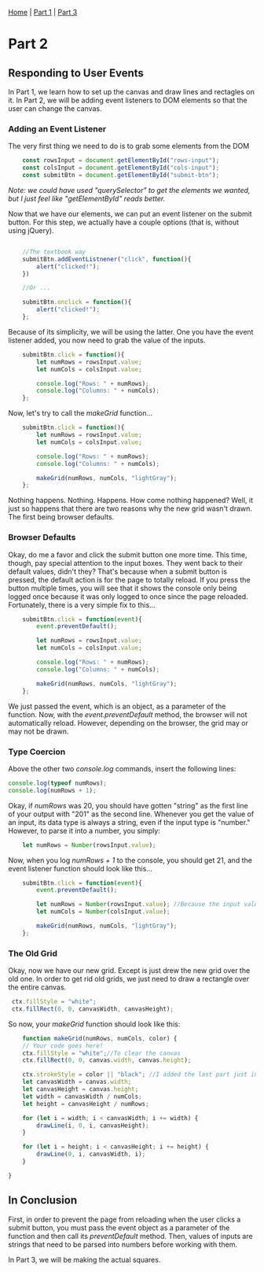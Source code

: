 [Home](../README.md) | [Part 1](../Part1/part1.md) | [Part 3](../Part3/part3.md)

# Part 2

## Responding to User Events

In Part 1, we learn how to set up the canvas and draw lines and rectagles on it. In Part 2, we will be adding event listeners to DOM elements so that the user can change the canvas.

### Adding an Event Listener

The very first thing we need to do is to grab some elements from the DOM

```javascript
    const rowsInput = document.getElementById("rows-input");
    const colsInput = document.getElementById("cols-input");
    const submitBtn = document.getElementById("submit-btn");
```
*Note: we could have used "querySelector" to get the elements we wanted, but I just feel like "getElementById" reads better.*

Now that we have our elements, we can put an event listener on the submit button. For this step, we actually have a couple options (that is, without using jQuery).

```javascript

    //The textbook way
    submitBtn.addEventListnener("click", function(){
        alert("clicked!");
    })

    //Or ...

    submitBtn.onclick = function(){
        alert("clicked!");
    };
```

Because of its simplicity, we will be using the latter. One you have the event listener added, you now need to grab the value of the inputs.

```javascript
    submitBtn.click = function(){
        let numRows = rowsInput.value;
        let numCols = colsInput.value;

        console.log("Rows: " + numRows);
        console.log("Columns: " + numCols);
    };
```

Now, let's try to call the _makeGrid_ function...

```javascript
    submitBtn.click = function(){
        let numRows = rowsInput.value;
        let numCols = colsInput.value;

        console.log("Rows: " + numRows);
        console.log("Columns: " + numCols);

        makeGrid(numRows, numCols, "lightGray");
    };
```

Nothing happens. Nothing. Happens. How come nothing happened? Well, it just so happens that there are two reasons why the new grid wasn't drawn. The first being browser defaults.

### Browser Defaults

Okay, do me a favor and click the submit button one more time. This time, though, pay special attention to the input boxes. They went back to their default values, didn't they? That's because when a submit button is pressed, the default action is for the page to totally reload. If you press the button multiple times, you will see that it shows the console only being logged once because it was only logged to once since the page reloaded. Fortunately, there is a very simple fix to this...

```javascript
    submitBtn.click = function(event){
        event.preventDefault();

        let numRows = rowsInput.value;
        let numCols = colsInput.value;

        console.log("Rows: " + numRows);
        console.log("Columns: " + numCols);

        makeGrid(numRows, numCols, "lightGray");
    };
```
We just passed the event, which is an object, as a parameter of the function. Now, with the _event.preventDefault_ method, the browser will not automatically reload. However, depending on the browser, the grid may or may not be drawn.

### Type Coercion

 Above the other two _console.log_ commands, insert the following lines:

```javascript
console.log(typeof numRows);
console.log(numRows + 1);
```

Okay, if _numRows_ was 20, you should have gotten "string" as the first line of your output with "201" as the second line. Whenever you get the value of an input, its data type is always a string, even if the input type is "number." However, to parse it into a number, you simply:

```javascript
    let numRows = Number(rowsInput.value);
```

Now, when you log _numRows + 1_ to the console, you should get 21, and the event listener function should look like this...

```javascript
    submitBtn.click = function(event){
        event.preventDefault();

        let numRows = Number(rowsInput.value); //Because the input value is a string
        let numCols = Number(colsInput.value);

        makeGrid(numRows, numCols, "lightGray");
    };
```

### The Old Grid

Okay, now we have our new grid. Except is just drew the new grid over the old one. In order to get rid old grids, we just need to draw a rectangle over the entire canvas. 

```javascript
 ctx.fillStyle = "white"; 
 ctx.fillRect(0, 0, canvasWidth, canvasHeight);
```

So now, your _makeGrid_ function should look like this:

```javascript
    function makeGrid(numRows, numCols, color) {
    // Your code goes here!
    ctx.fillStyle = "white";//To clear the canvas
    ctx.fillRect(0, 0, canvas.width, canvas.height);

    ctx.strokeStyle = color || "black"; //I added the last part just in case color is undefined
    let canvasWidth = canvas.width;
    let canvasHeight = canvas.height;
    let width = canvasWidth / numCols;
    let height = canvasHeight / numRows;

    for (let i = width; i < canvasWidth; i += width) {
        drawLine(i, 0, i, canvasHeight);
    }

    for (let i = height; i < canvasHeight; i += height) {
        drawLine(0, i, canvasWidth, i);
    }

}
```

## In Conclusion

First, in order to prevent the page from reloading when the user clicks a submit button, you must pass the event object as a parameter of the function and then call its _preventDefault_ method. Then, values of inputs are strings that need to be parsed into numbers before working with them. 

In Part 3, we will be making the actual squares.